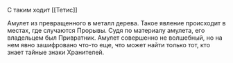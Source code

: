 С таким ходит [[Тетис]]

Амулет из превращенного в металл дерева. Такое явление происходит в местах, где случаются Прорывы. Судя по материалу амулета, его владельцем был Привратник. 
Амулет совершенно не волшебный, но на нем явно зашифровано что-то еще, что может найти только тот, кто знает тайные знаки Хранителей.
